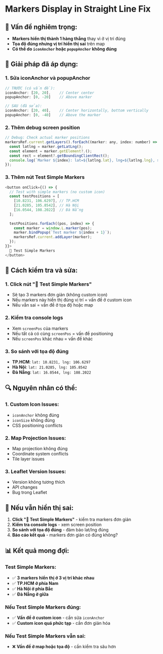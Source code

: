 # Markers Display in Straight Line Fix

## 🚨 **Vấn đề nghiêm trọng:**
- **Markers hiển thị thành 1 hàng thẳng** thay vì ở vị trí đúng
- **Tọa độ đúng nhưng vị trí hiển thị sai** trên map
- **Có thể do `iconAnchor` hoặc `popupAnchor` không đúng**

## 🔧 **Giải pháp đã áp dụng:**

### 1. **Sửa iconAnchor và popupAnchor**
```javascript
// TRƯỚC (có vấn đề):
iconAnchor: [20, 20],    // Center center
popupAnchor: [0, -20]    // Above marker

// SAU (đã sửa):
iconAnchor: [20, 40],    // Center horizontally, bottom vertically
popupAnchor: [0, -40]    // Above the marker
```

### 2. **Thêm debug screen position**
```javascript
// Debug: Check actual marker positions
markersRef.current.getLayers().forEach((marker: any, index: number) => {
  const latlng = marker.getLatLng();
  const element = marker.getElement?.();
  const rect = element?.getBoundingClientRect();
  console.log(`Marker ${index}: lat=${latlng.lat}, lng=${latlng.lng}, screenPos=${rect?.left},${rect?.top}`);
});
```

### 3. **Thêm nút Test Simple Markers**
```javascript
<button onClick={() => {
  // Test with simple markers (no custom icon)
  const testPositions = [
    [10.8231, 106.6297], // TP.HCM
    [21.0285, 105.8542], // Hà Nội
    [16.0544, 108.2022]  // Đà Nẵng
  ];
  
  testPositions.forEach((pos, index) => {
    const marker = window.L.marker(pos);
    marker.bindPopup(`Test marker ${index + 1}`);
    markersRef.current.addLayer(marker);
  });
}}>
  🧪 Test Simple Markers
</button>
```

## 🎯 **Cách kiểm tra và sửa:**

### 1. **Click nút "🧪 Test Simple Markers"**
- Sẽ tạo 3 markers đơn giản (không custom icon)
- Nếu markers này hiển thị đúng vị trí = vấn đề ở custom icon
- Nếu vẫn sai = vấn đề ở tọa độ hoặc map

### 2. **Kiểm tra console logs**
- Xem `screenPos` của markers
- Nếu tất cả có cùng `screenPos` = vấn đề positioning
- Nếu `screenPos` khác nhau = vấn đề khác

### 3. **So sánh với tọa độ đúng**
- **TP.HCM**: `lat: 10.8231, lng: 106.6297`
- **Hà Nội**: `lat: 21.0285, lng: 105.8542`
- **Đà Nẵng**: `lat: 16.0544, lng: 108.2022`

## 🔍 **Nguyên nhân có thể:**

### 1. **Custom Icon Issues:**
- `iconAnchor` không đúng
- `iconSize` không đúng
- CSS positioning conflicts

### 2. **Map Projection Issues:**
- Map projection không đúng
- Coordinate system conflicts
- Tile layer issues

### 3. **Leaflet Version Issues:**
- Version không tương thích
- API changes
- Bug trong Leaflet

## 🚨 **Nếu vẫn hiển thị sai:**

1. **Click "🧪 Test Simple Markers"** - kiểm tra markers đơn giản
2. **Kiểm tra console logs** - xem screen position
3. **So sánh với tọa độ đúng** - đảm bảo lat/lng đúng
4. **Báo cáo kết quả** - markers đơn giản có đúng không?

## 📊 **Kết quả mong đợi:**

### Test Simple Markers:
- ✅ **3 markers hiển thị ở 3 vị trí khác nhau**
- ✅ **TP.HCM ở phía Nam**
- ✅ **Hà Nội ở phía Bắc**
- ✅ **Đà Nẵng ở giữa**

### Nếu Test Simple Markers đúng:
- ✅ **Vấn đề ở custom icon** - cần sửa `iconAnchor`
- ✅ **Custom icon quá phức tạp** - cần đơn giản hóa

### Nếu Test Simple Markers vẫn sai:
- ❌ **Vấn đề ở map hoặc tọa độ** - cần kiểm tra sâu hơn
